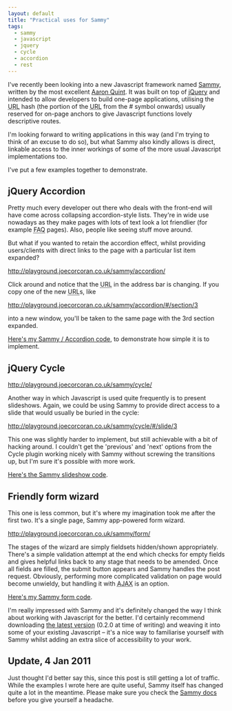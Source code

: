 ```yaml
---
layout: default
title: "Practical uses for Sammy"
tags:
  - sammy
  - javascript
  - jquery
  - cycle
  - accordion
  - rest
---
```


I've recently been looking into a new Javascript framework named <a href="http://code.quirkey.com/sammy/" title="Sammy homepage at Quirkey.com">Sammy</a>, written by the most excellent <a href="http://www.quirkey.com/blog/" title="Aaron Quint's blog">Aaron Quint</a>.  It was built on top of <a href="http://jquery.com/" title="jQuery site">jQuery</a> and intended to allow developers to build one-page applications, utilising the <acronym title="Uniform Resource Locator">URL</acronym> hash (the portion of the <acronym title="Uniform Resource Locator">URL</acronym> from the # symbol onwards) usually reserved for on-page anchors to give Javascript functions lovely descriptive routes.

I'm looking forward to writing applications in this way (and I'm trying to think of an excuse to do so), but what Sammy also kindly allows is direct, linkable access to the inner workings of some of the more usual Javascript implementations too.

I've put a few examples together to demonstrate.

<!--more-->

## jQuery Accordion

Pretty much every developer out there who deals with the front-end will have come across collapsing accordion-style lists.  They're in wide use nowadays as they make pages with lots of text look a lot friendlier (for example <acronym title="Frequently Asked Questions">FAQ</acronym> pages).  Also, people like seeing stuff move around.

But what if you wanted to retain the accordion effect, whilst providing users/clients with direct links to the page with a particular list item expanded?

<a href="http://playground.joecorcoran.co.uk/sammy/accordion/" title="Sammy / Accordion example">http://playground.joecorcoran.co.uk/sammy/accordion/</a>

Click around and notice that the <acronym title="Uniform Resource Locator">URL</acronym> in the address bar is changing. If you copy one of the new <acronym title="Uniform Resource Locator">URL</acronym>s, like

<a href="http://playground.joecorcoran.co.uk/sammy/accordion/#/section/3" title="Sammy / Accordion example link straight to expanded section">http://playground.joecorcoran.co.uk/sammy/accordion/#/section/3</a>

into a new window, you'll be taken to the same page with the 3rd section expanded.

<a href="http://gist.github.com/128728" title="Sammy Accordion code Gist">Here's my Sammy / Accordion code</a>, to demonstrate how simple it is to implement.

## jQuery Cycle

<a href="http://playground.joecorcoran.co.uk/sammy/cycle/" title="Sammy / Cycle example">http://playground.joecorcoran.co.uk/sammy/cycle/</a>

Another way in which Javascript is used quite frequently is to present slideshows. Again, we could be using Sammy to provide direct access to a slide that would usually be buried in the cycle:

<a href="http://playground.joecorcoran.co.uk/sammy/cycle/#/slide/3" title="Sammy / Cycle example part 2">http://playground.joecorcoran.co.uk/sammy/cycle/#/slide/3</a>

This one was slightly harder to implement, but still achievable with a bit of hacking around. I couldn't get the 'previous' and 'next' options from the Cycle plugin working nicely with Sammy without screwing the transitions up, but I'm sure it's possible with more work.

<a href="http://gist.github.com/130003" title="Sammy Cycle slideshow code Gist">Here's the Sammy slideshow code</a>.

## Friendly form wizard

This one is less common, but it's where my imagination took me after the first two.  It's a single page, Sammy app-powered form wizard.

<a href="http://playground.joecorcoran.co.uk/sammy/form/" title="Sammy / form wizard example">http://playground.joecorcoran.co.uk/sammy/form/</a>

The stages of the wizard are simply fieldsets hidden/shown appropriately.  There's a simple validation attempt at the end which checks for empty fields and gives helpful links back to any stage that needs to be amended.  Once all fields are filled, the submit button appears and Sammy handles the post request.  Obviously, performing more complicated validation on page would become unwieldy, but handling it with <acronym title="Asynchronous Javascript and XML">AJAX</acronym> is an option.

<a href="http://gist.github.com/134843" title="Sammy form wizard code Gist">Here's my Sammy form code</a>.

I'm really impressed with Sammy and it's definitely changed the way I think about working with Javascript for the better.  I'd certainly recommend downloading <a href="http://github.com/quirkey/sammy/tree/master" title="Sammy on GitHub">the latest version</a> (0.2.0 at time of writing) and weaving it into some of your existing Javascript &#8211; it's a nice way to familiarise yourself with Sammy whilst adding an extra slice of accessibility to your work. 

## Update, 4 Jan 2011

Just thought I'd better say this, since this post is still getting a lot of traffic.  While the examples I wrote here are quite useful, Sammy itself has changed quite a lot in the meantime.  Please make sure you check the <a href="http://code.quirkey.com/sammy/docs/index.html">Sammy docs</a> before you give yourself a headache.